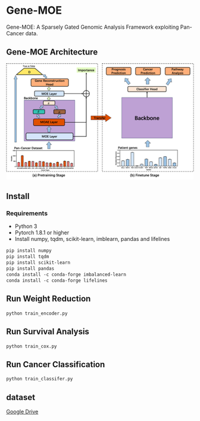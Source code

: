 # Gene-MOE

Gene-MOE: A Sparsely Gated Genomic Analysis Framework exploiting Pan-Cancer data.

## Gene-MOE Architecture

![avatar](figures/model.png)

## Install

### Requirements

* Python 3
* Pytorch 1.8.1 or higher
* Install numpy, tqdm, scikit-learn, imblearn, pandas and lifelines
```
pip install numpy
pip install tqdm
pip install scikit-learn
pip install pandas
conda install -c conda-forge imbalanced-learn
conda install -c conda-forge lifelines
```

## Run Weight Reduction

```
python train_encoder.py
```

## Run Survival Analysis
```
python train_cox.py
```


## Run Cancer Classification
```
python train_classifer.py
```

## dataset

[Google Drive](https://drive.google.com/file/d/1c83aQyPBWK-68i5gdDGFB0JtGi2XibOD/view?usp=sharing)
